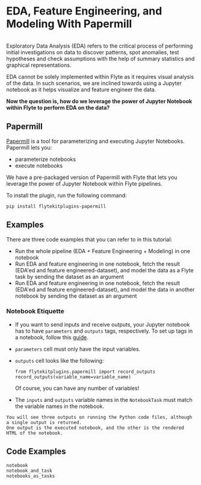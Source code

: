 # EDA, Feature Engineering, and Modeling With Papermill

```{tags} Data, Jupyter, Intermediate
```

Exploratory Data Analysis (EDA) refers to the critical process of performing initial investigations on data to discover patterns,
spot anomalies, test hypotheses and check assumptions with the help of summary statistics and graphical representations.

EDA cannot be solely implemented within Flyte as it requires visual analysis of the data.
In such scenarios, we are inclined towards using a Jupyter notebook as it helps visualize and feature engineer the data.

**Now the question is, how do we leverage the power of Jupyter Notebook within Flyte to perform EDA on the data?**

## Papermill

[Papermill](https://papermill.readthedocs.io/en/latest/) is a tool for parameterizing and executing Jupyter Notebooks.
Papermill lets you:

- parameterize notebooks
- execute notebooks

We have a pre-packaged version of Papermill with Flyte that lets you leverage the power of Jupyter Notebook within Flyte pipelines.

To install the plugin, run the following command:

```{prompt} bash $
pip install flytekitplugins-papermill
```

## Examples

There are three code examples that you can refer to in this tutorial:

- Run the whole pipeline (EDA + Feature Engineering + Modeling) in one notebook
- Run EDA and feature engineering in one notebook, fetch the result (EDA'ed and feature engineered-dataset),
  and model the data as a Flyte task by sending the dataset as an argument
- Run EDA and feature engineering in one notebook, fetch the result (EDA'ed and feature engineered-dataset),
  and model the data in another notebook by sending the dataset as an argument

### Notebook Etiquette

- If you want to send inputs and receive outputs, your Jupyter notebook has to have `parameters` and `outputs` tags, respectively.
  To set up tags in a notebook, follow this [guide](https://jupyterbook.org/content/metadata.html#adding-tags-using-notebook-interfaces).

- `parameters` cell must only have the input variables.

- `outputs` cell looks like the following:

  ```{code-block} python
  from flytekitplugins.papermill import record_outputs
  record_outputs(variable_name=variable_name)
  ```

  Of course, you can have any number of variables!

- The `inputs` and `outputs` variable names in the `NotebookTask` must match the variable names in the notebook.

```{note}
You will see three outputs on running the Python code files, although a single output is returned.
One output is the executed notebook, and the other is the rendered HTML of the notebook.
```

## Code Examples

```{auto-examples-toc}
notebook
notebook_and_task
notebooks_as_tasks
```
